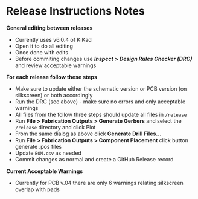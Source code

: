 Release Instructions Notes
==========================

**General editing between releases**

- Currently uses v6.0.4 of KiKad
- Open it to do all editing
- Once done with edits
- Before commiting changes use ***Inspect > Design Rules Checker (DRC)*** and review acceptable warnings

**For each release follow these steps**

- Make sure to update either the schematic version or PCB version (on silkscreen) or both accordingly
- Run the DRC (see above) - make sure no errors and only acceptable warnings
- All files from the follow three steps should update all files in ```/release```
- Run **File > Fabrication Outputs > Generate Gerbers** and select the ```/release``` directory and click Plot
- From the same dialog as above click **Generate Drill Files...**
- Run **File > Fabrication Outputs > Component Placement** click button generate .pos files
- Update ```BOM.csv``` as needed
- Commit changes as normal and create a GitHub Release record

**Current Acceptable Warnings**

- Currently for PCB v.04 there are only 6 warnings relating silkscreen overlap with pads